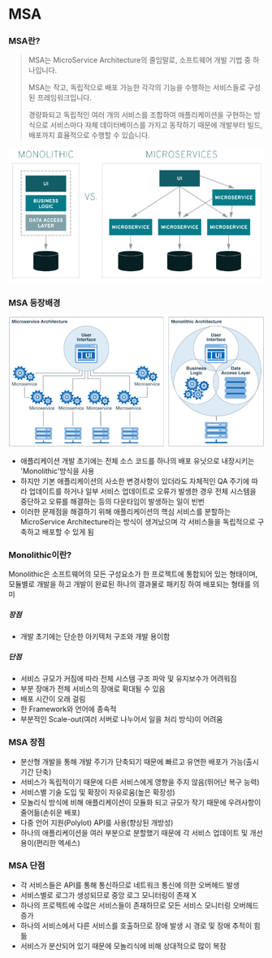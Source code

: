 # MSA

### MSA란?

> MSA는 MicroService Architecture의 줄임말로, 소프트웨어 개발 기법 중 하나입니다.
>
> MSA는 작고, 독립적으로 배포 가능한 각각의 기능을 수행하는 서비스들로 구성된 프레임워크입니다.
>
> 경량화되고 독립적인 여러 개의 서비스를 조합하여 애플리케이션을 구현하는 방식으로 서비스마다 자체 데이터베이스를 가지고 동작하기 때문에 개발부터 빌드, 배포까지 효율적으로 수행할 수 있습니다.

![MSA1](MSA.assets/MSA1.png)



### MSA 등장배경

![MSA2](MSA.assets/MSA2.png)

- 애플리케이션 개발 초기에는 전체 소스 코드를 하나의 배포 유닛으로 내장시키는 'Monolithic'방식을 사용
- 하지만 기본 애플리케이션의 사소한 변경사항이 있더라도 자체적인 QA 주기에 따라 업데이트를 하거나 일부 서비스 업데이트로 오류가 발생한 경우 전체 시스템을 중단하고 오류를 해결하는 등의 다운타임이 발생하는 일이 빈번
- 이러한 문제점을 해결하기 위해 애플리케이션의 핵심 서비스를 분할하는 MicroService Architecture라는 방식이 생겨났으며 각 서비스들을 독립적으로 구축하고 배포할 수 있게 됨



### Monolithic이란?

Monolithic은 소프트웨어의 모든 구성요소가 한 프로젝트에 통합되어 있는 형태이며, 모듈별로 개발을 하고 개발이 완료된 하나의 결과물로 패키징 하여 배포되는 형태를 의미

##### 장점

-  개발 초기에는 단순한 아키텍처 구조와 개발 용이함

##### 단점

- 서비스 규모가 커짐에 따라 전체 시스템 구조 파악 및 유지보수가 어려워짐
- 부분 장애가 전체 서비스의 장애로 확대될 수 있음
- 배포 시간이 오래 걸림
- 한 Framework와 언어에 종속적
- 부분적인 Scale-out(여러 서버로 나누어서 일을 처리 방식)이 어려움



### MSA 장점

- 분산형 개발을 통해 개발 주기가 단축되기 때문에 빠르고 유연한 배포가 가능(출시 기간 단축)
- 서비스가 독립적이기 때문에 다른 서비스에게 영향을 주지 않음(뛰어난 복구 능력)
- 서비스별 기술 도입 및 확장이 자유로움(높은 확장성)
- 모놀리식 방식에 비해 애플리케이션이 모듈화 되고 규모가 작기 때문에 우려사항이 줄어듦(손쉬운 배포)
- 다중 언어 지원(Polylot) API를 사용(향상된 개방성)
- 하나의 애플리케이션을 여러 부분으로 분할했기 때문에 각 서비스 업데이트 및 개선 용이(편리한 엑세스)



### MSA 단점

- 각 서비스들은 API를 통해 통신하므로 네트워크 통신에 의한 오버헤드 발생
- 서비스별로 로그가 생성되므로 중앙 로그 모니터링이 존재 X
- 하나의 프로젝트에 수많은 서비스들이 존재하므로 모든 서비스 모니터링 오버헤드 증가
- 하나의 서비스에서 다른 서비스를 호출하므로 장애 발생 시 경로 및 장애 추적이 힘듦
- 서비스가 분산되어 있기 때문에 모놀리식에 비해 상대적으로 많이 복잠

